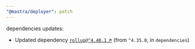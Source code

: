 ```yaml
---
"@mastra/deployer": patch
---
```

dependencies updates:
  - Updated dependency [`rollup@^4.40.1` ↗︎](https://www.npmjs.com/package/rollup/v/4.40.1) (from `^4.35.0`, in `dependencies`)
